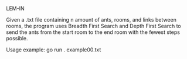 LEM-IN

Given a .txt file containing n amount of ants, rooms, and links between rooms, the program uses Breadth First Search and Depth First Search to send the ants from the start room to the end room with the fewest steps possible.

Usage example: go run . example00.txt